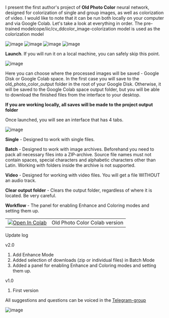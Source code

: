 I present the first author's project of **Old Photo Color** neural network, designed for colorization of single and group images, as well as colorization of video. I would like to note that it can be run both locally on your computer and via Google Colab. Let's take a look at everything in order.
The pre-trained modelcope/iic/cv_ddcolor_image-colorization model is used as the colorization model

![image](https://github.com/user-attachments/assets/fae3c145-f80e-4e12-b3a8-a2c60b0894a6)
![image](https://github.com/user-attachments/assets/d0d078d0-ef3e-4723-bbe2-e0a2a9b098db)
![image](https://github.com/user-attachments/assets/95314c42-b7c3-4f20-98e9-8594bf3c5cfb)
![image](https://github.com/user-attachments/assets/a0a7273c-7f6a-470d-abef-02c0bc540815)


**Launch**. If you will run it on a local machine, you can safely skip this point.

![image](https://github.com/user-attachments/assets/e35fbc48-1b5f-4b56-a137-5045614ed60a)

Here you can choose where the processed images will be saved - Google Disk or Google Colab space. In the first case you will save to the old_photo_color_output folder in the root of your Google Disk. Otherwise, it will be saved to the Google Colab space output folder, but you will be able to download the finished files from the interface to your desktop.

**If you are working locally, all saves will be made to the project output folder**

Once launched, you will see an interface that has 4 tabs.

![image](https://github.com/user-attachments/assets/b0eb6257-0903-4193-b41a-4d2356bb81cd)


**Single** - Designed to work with single files.

**Batch** - Designed to work with image archives. Beforehand you need to pack all necessary files into a ZIP-archive. Source file names must not contain spaces, special characters and alphabetic characters other than Latin. Working with folders inside the archive is not supported.

**Video** - Designed for working with video files. You will get a file WITHOUT an audio track.

**Clear output folder** - Clears the output folder, regardless of where it is located. Be very careful.

**Workflow** - The panel for enabling Enhance and Coloring modes and setting them up.

<table>
  <tr>
    <td><a href="https://colab.research.google.com/github/shaitanzx/old_photo_color/blob/main/old_photo_color.ipynb" rel="nofollow"><img src="https://colab.research.google.com/assets/colab-badge.svg" alt="Open In Colab" data-canonical-src="https://colab.research.google.com/assets/colab-badge.svg"></a></td><td>Old Photo Color Colab version</td>
  </tr>
</table>

Update log

v2.0
1. Add Enhance Mode
2. Added selection of downloads (zip or individual files) in Batch Mode
3. Added a panel for enabling Enhance and Coloring modes and setting them up.

v1.0
1. First version

All suggestions and questions can be voiced in the [Telegram-group](https://t.me/+xlhhGmrz9SlmYzg6)

![image](https://github.com/user-attachments/assets/5cf86b6d-e378-4d85-aed1-c48920b6c107)
